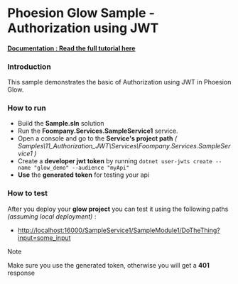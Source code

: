 # Phoesion Glow Sample - Authorization using JWT


#### [Documentation : Read the full tutorial here](https://glow-docs.phoesion.com/tutorials/XXXX.html)


### Introduction
This sample demonstrates the basic of Authorization using JWT in Phoesion Glow.

### How to run
- Build the **Sample.sln** solution
- Run the **Foompany.Services.SampleService1** service.
- Open a console and go to the **Service's project path** _( Samples\11_Authorization_JWT\Services\Foompany.Services.SampleService1 )_
- Create a **developer jwt token** by running `dotnet user-jwts create --name "glow_demo" --audience "myApi"`
- **Use** the **generated token** for testing your api

### How to test
After you deploy your **glow project** you can test it using the following paths *(assuming local deployment)* :

- [http://localhost:16000/SampleService1/SampleModule1/DoTheThing?input=some_input](http://localhost:16000/SampleService1/SampleModule1/DoTheThing?input=some_input) 

> [!NOTE]
> Make sure you use the generated token, otherwise you will get a **401** response